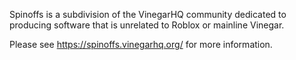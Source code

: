 Spinoffs is a subdivision of the VinegarHQ community dedicated to producing software that is unrelated to Roblox or mainline Vinegar.

Please see https://spinoffs.vinegarhq.org/ for more information.
